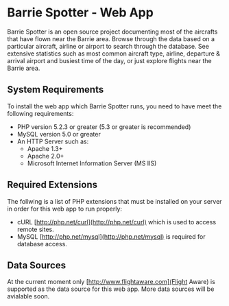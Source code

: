 # Barrie Spotter - Web App

Barrie Spotter is an open source project documenting most of the aircrafts that have flown near the Barrie area. Browse through the data based on a particular aircraft, airline or airport to search through the database. See extensive statistics such as most common aircraft type, airline, departure & arrival airport and busiest time of the day, or just explore flights near the Barrie area.

## System Requirements

To install the web app which Barrie Spotter runs, you need to have meet the following requirements:

* PHP version 5.2.3 or greater (5.3 or greater is recommended)
* MySQL version 5.0 or greater
* An HTTP Server such as:
	* Apache 1.3+
	* Apache 2.0+
	* Microsoft Internet Information Server (MS IIS)
	
## Required Extensions

The follwing is a list of PHP extensions that must be installed on your server in order for this web app to run properly:

* cURL [http://php.net/curl](http://php.net/curl) which is used to access remote sites.
* MySQL [http://php.net/mysql](http://php.net/mysql) is required for database access.

## Data Sources

At the current moment only [http://www.flightaware.com](Flight Aware) is supported as the data source for this web app. More data sources will be avialable soon.
